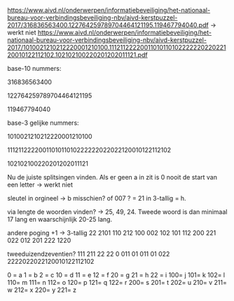 https://www.aivd.nl/onderwerpen/informatiebeveiliging/het-nationaal-bureau-voor-verbindingsbeveiliging-nbv/aivd-kerstpuzzel-2017/316836563400.122764259789704464121195.119467794040.pdf -> werkt niet 
https://www.aivd.nl/onderwerpen/informatiebeveiliging/het-nationaal-bureau-voor-verbindingsbeveiliging-nbv/aivd-kerstpuzzel-2017/1010021210212220001210100.1112112222001101011010222222022022120010122112102.102102100220201202011121.pdf

base-10 nummers:

316836563400

122764259789704464121195

119467794040

base-3 gelijke nummers:

1010021210212220001210100

1112112222001101011010222222022022120010122112102

102102100220201202011121

Nu de juiste splitsingen vinden. Als er geen a in zit is 0 nooit de start van een letter -> werkt niet

sleutel in orgineel -> b misschien? of 007 ? = 21 in 3-tallig = h.

via lengte de woorden vinden? -> 25, 49, 24. Tweede woord is dan minimaal 17 lang en waarschijnlijk 20-25 lang.

andere poging +1 -> 3-tallig
22 2101 110 212 100 002 102 101 112 200 221 022 012 201 222 1220

tweeduizendzeventien?
111 211 22 22 0 011 01 011 01 022 2222022022120010122112102

0  = a
1  = b
2  = c
10 = d
11 = e
12 = f
20 = g
21 = h
22 = i
100= j
101= k
102= l
110= m
111= n
112= o
120= p
121= q
122= r
200= s
201= t
202= u
210= v
211= w
212= x
220= y
221= z
